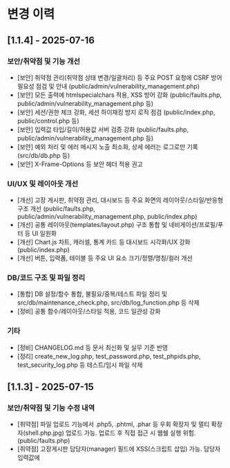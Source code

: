 # 변경 이력

## [1.1.4] - 2025-07-16

### 보안/취약점 및 기능 개선
- [보안] 취약점 관리(취약점 상태 변경/일괄처리) 등 주요 POST 요청에 CSRF 방어 필요성 점검 및 안내 (public/admin/vulnerability_management.php)
- [보안] 모든 출력에 htmlspecialchars 적용, XSS 방어 강화 (public/faults.php, public/admin/vulnerability_management.php 등)
- [보안] 세션/권한 체크 강화, 세션 하이재킹 방지 로직 점검 (public/index.php, public/control.php 등)
- [보안] 입력값 타입/길이/허용값 서버 검증 강화 (public/faults.php, public/admin/vulnerability_management.php 등)
- [보안] 예외 처리 및 에러 메시지 노출 최소화, 상세 에러는 로그로만 기록 (src/db/db.php 등)
- [보안] X-Frame-Options 등 보안 헤더 적용 권고

### UI/UX 및 레이아웃 개선
- [개선] 고장 게시판, 취약점 관리, 대시보드 등 주요 화면의 레이아웃/스타일/반응형 구조 개선 (public/faults.php, public/admin/vulnerability_management.php, public/index.php)
- [개선] 공통 레이아웃(templates/layout.php) 구조 통합 및 네비게이션/프로필/푸터 등 UI 일원화
- [개선] Chart.js 차트, 캐러셀, 통계 카드 등 대시보드 시각화/UX 강화 (public/index.php)
- [개선] 버튼, 입력폼, 테이블 등 주요 UI 요소 크기/정렬/명칭/컬러 개선

### DB/코드 구조 및 파일 정리
- [통합] DB 설정/함수 통합, 불필요/중복/테스트 파일 정리 및 src/db/maintenance_check.php, src/db/log_function.php 등 삭제
- [정비] 공통 함수/레이아웃/스타일 적용, 코드 일관성 강화

### 기타
- [정비] CHANGELOG.md 등 문서 최신화 및 실무 기준 반영
- [정리] create_new_log.php, test_password.php, test_phpids.php, test_security_log.php 등 테스트/임시 파일 삭제

## [1.1.3] - 2025-07-15

### 보안/취약점 및 기능 수정 내역
- [취약점] 파일 업로드 기능에서 .php5, .phtml, .phar 등 우회 확장자 및 멀티 확장자(shell.php.jpg) 업로드 가능. 업로드 후 직접 접근 시 웹쉘 실행 위험. (public/faults.php)
- [취약점] 고장게시판 담당자(manager) 필드에 XSS(스크립트 삽입) 가능. 담당자 입력값에 <script>, <img onerror=...> 등 악성 코드 삽입 시, 고장 목록 조회 시 관리자/사용자 브라우저에서 스크립트 실행되어 세션 탈취, 권한 상승 등 2차 피해 발생 가능. (public/faults.php)
- [수정] 담당자(manager) 필드 출력 시 htmlspecialchars() 적용하여 XSS 방어. (public/faults.php)
- [수정] 파일 업로드 시 허용 확장자/실제 MIME 타입 검사 강화, 멀티 확장자/우회 방지 로직 추가. (public/faults.php)

## [1.1.2] - 2025-07-14

### 사용자 관리(계정/비밀번호/UX)
- [추가] 사용자 관리에서 계정 완전 삭제(DELETE) 기능 도입, 삭제 버튼 신설(관리자 계정은 삭제 불가)
- [변경] 비밀번호 초기화 시 관리자가 직접 새 비밀번호를 입력하여 즉시 변경 가능(랜덤 X, 인라인 입력폼)
- [개선] 전체 UI/UX를 화이트+파란(하늘) 계열로 심플하게 리디자인(테이블, 버튼, 입력폼, 배경 등)
- [개선] 관리 버튼(삭제/비번초기화) 컬러와 명칭 명확화, 불필요한 요소 최소화, 가독성 향상
- [수정] public/admin/user_management.php 내 모든 관련 로직 및 화면 구조 일원화

## [1.1.1] - 2025-07-13

### 대시보드/UX/화면
- [추가] 사용자 대시보드에 내 최근 활동(고장 제보, 취약점 제보, 알림) 섹션 신설 (`public/index.php`)
- [개선] 공지사항 카드 레이아웃 및 정보(제목, 내용, 작성자) 표시 방식 개선 (`public/index.php`)
- [수정] 운영/시스템 카드 클릭 시 드롭다운 → 모달 팝업 방식으로 변경, 외부 클릭/ESC로 닫힘 (`public/index.php`)
- [개선] 관리자 대시보드 카드/섹션 단순화, 주요 통계/상태 실시간 갱신, 불필요한 통계/카드 통합 (`public/index.php`)
- [추가] 실시간 알림(공격, 고장, 제어 등) 토스트/뱃지 표시, 알림 드롭다운 UI (`public/index.php`, `public/admin/notify_api.php`)
- [개선] 반응형 레이아웃, flex 구조, JS 이벤트 처리 등 반복 피드백 반영

### 기능/로직/백엔드
- [추가] 알림 테이블 및 테스트 데이터 생성, 알림 API 연동 (`src/log/log_function.php`, `public/admin/notify_api.php`)
- [개선] 공지/점검/운영/보안 관리 기능을 카드/토글/모달 내에서 직관적으로 통제 가능하도록 최적화 (`public/index.php`, `public/admin/system_status.php`)
- [수정] 컬럼/테이블 오류, DB 스키마/초기화/샘플 데이터 보강 (`sql/rotator_system.sql`)
- [추가] 보안 로그 API 및 대시보드 연동 (`public/admin/get_security_logs.php`, `public/security_dashboard.php`)

### 보안/운영
- [강화] PHPIDS 기반 공격 탐지 로직 개선, 보안 로그 별도 관리 (`src/log/log_function.php`, `public/control.php`, `public/faults.php`, `public/make_account.php`)
- [개선] DB/코드/파일/운영 로그 백업/복구/모니터링 가이드 보강 (`docs/MAINTENANCE.md`)
- [추가] 보안 이벤트 통계, 유형별/시간대별/상위IP 등 상세 대시보드 구현 (`public/security_dashboard.php`, `public/admin/security_center.php`)

### 문서/협업
- [리뉴얼] README.md, docs/README.md, MAINTENANCE.md 등 실무형 문서로 전면 개편
- [추가] PROJECT_DETAIL.md 기반 전체 구조/흐름/보안/운영 문서화
- [정비] CHANGELOG.md, DEPENDENCIES.md, VERSION.md 등 문서 최신화 및 실무 기준 반영

### 기타
- [정리] 불필요/중복/테스트 파일 정리 및 디렉토리 구조 통합
- [추가] 주요 관리자 기능(계정/파일/시스템/점검/공지 등) 별도 파일로 분리(`public/admin/` 하위)

## [1.1.0] - 2025-07-08
- 관리자 UI/UX 대폭 개선, DB 구조 통합, 보안/운영 기능 강화
- 실시간 알림/모니터링/파일/사용자/공지 관리 기능 추가
- PHPIDS 연동, 보안 로그 기록, 공지사항 UX 개선


## [1.0.x] 이하
- PLC 제어, 고장 관리, 활동/보안 로그, 유지보수 모드, 공지/알림 등 기본 기능 구현
- 보안(비밀번호 해시, 세션, prepared statement, 파일 업로드 제한 등) 적용 